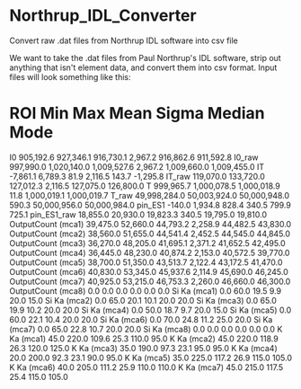 # Northrup_IDL_Converter
Convert raw .dat files from Northrup IDL software into csv file

We want to take the .dat files from Paul Northrup's IDL software, strip out anything that isn't element data, and convert them into csv format. 
Input files will look something like this:

#  ROI    Min   Max    Mean     Sigma    Median     Mode
I0  905,192.6  927,346.1  916,730.1  2,967.2  916,862.6  911,592.8
I0_raw  997,990.0  1,020,140.0  1,009,527.6  2,967.2  1,009,660.0  1,009,455.0
IT  -7,861.1  6,789.3  81.9  2,116.5  143.7  -1,295.8
IT_raw  119,070.0  133,720.0  127,012.3  2,116.5  127,075.0  126,800.0
T  999,965.7  1,000,078.5  1,000,018.9  11.8  1,000,019.1  1,000,019.7
T_raw  49,998,284.0  50,003,924.0  50,000,948.0  590.3  50,000,956.0  50,000,984.0
pin_ES1  -140.0  1,934.8  828.4  340.5  799.9  725.1
pin_ES1_raw  18,855.0  20,930.0  19,823.3  340.5  19,795.0  19,810.0
OutputCount (mca1)  39,475.0  52,660.0  44,793.2  2,258.9  44,482.5  43,830.0
OutputCount (mca2)  38,560.0  51,655.0  44,541.4  2,452.5  44,545.0  44,845.0
OutputCount (mca3)  36,270.0  48,205.0  41,695.1  2,371.2  41,652.5  42,495.0
OutputCount (mca4)  36,445.0  48,230.0  40,874.2  2,153.0  40,572.5  39,770.0
OutputCount (mca5)  38,700.0  51,350.0  43,513.7  2,122.4  43,172.5  41,470.0
OutputCount (mca6)  40,830.0  53,345.0  45,937.6  2,114.9  45,690.0  46,245.0
OutputCount (mca7)  40,925.0  53,215.0  46,753.3  2,260.0  46,660.0  46,300.0
OutputCount (mca8)  0.0  0.0  0.0  0.0  0.0  0.0
Si Ka (mca1)  0.0  60.0  19.5  9.9  20.0  15.0
Si Ka (mca2)  0.0  65.0  20.1  10.1  20.0  20.0
Si Ka (mca3)  0.0  65.0  19.9  10.2  20.0  20.0
Si Ka (mca4)  0.0  50.0  18.7  9.7  20.0  15.0
Si Ka (mca5)  0.0  60.0  22.1  10.4  20.0  20.0
Si Ka (mca6)  0.0  70.0  24.8  11.2  25.0  20.0
Si Ka (mca7)  0.0  65.0  22.8  10.7  20.0  20.0
Si Ka (mca8)  0.0  0.0  0.0  0.0  0.0  0.0
K Ka (mca1)  45.0  220.0  109.6  25.3  110.0  95.0
K Ka (mca2)  45.0  220.0  118.9  26.3  120.0  125.0
K Ka (mca3)  35.0  190.0  97.3  23.1  95.0  95.0
K Ka (mca4)  20.0  200.0  92.3  23.1  90.0  95.0
K Ka (mca5)  35.0  225.0  117.2  26.9  115.0  105.0
K Ka (mca6)  40.0  205.0  111.2  25.9  110.0  110.0
K Ka (mca7)  45.0  215.0  117.5  25.4  115.0  105.0
